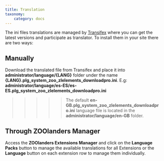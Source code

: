 ```yaml
---
title: Translation
taxonomy:
    category: docs
---
```


The ini files translations are managed by [Transifex](https://www.transifex.com/joolanders/zoolanders/downloadpro/) where you can get the latest versions and participate as translator. To install them in your site there are two ways:

## Manually

Download the translated file from Transifex and place it into **administrator/language/{LANG}** folder under the name **{LANG}.plg_system_zoo_zlelements_downloadpro.ini**. E.g: **administrator/language/es-ES/es-ES.plg_system_zoo_zlelements_downloadpro.ini**

>>>>> The default **en-GB.plg_system_zoo_zlelements_downloadpro.ini** language file is located in the **administrator/language/en-GB** folder.

## Through ZOOlanders Manager

Access the **ZOOlanders Extensions Manager** and click on the **Language Packs** button to manage the available translations for all Extensions or the **Language** button on each extension row to manage them individually.
